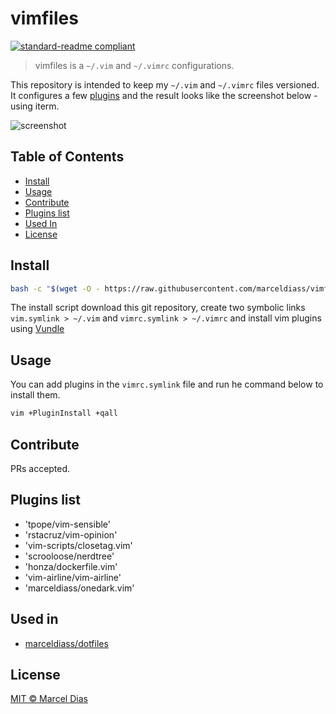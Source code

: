 # vimfiles

[![standard-readme compliant](https://img.shields.io/badge/readme%20style-standard-brightgreen.svg?style=flat-square)](https://github.com/RichardLitt/standard-readme)

> vimfiles is a `~/.vim` and `~/.vimrc` configurations.

This repository is intended to keep my `~/.vim` and `~/.vimrc` files versioned. It configures a few [plugins](#plugins-list) and the result looks like the screenshot below - using iterm.

![screenshot](https://raw.githubusercontent.com/marceldiass/vimfiles/master/screenshot.png)

## Table of Contents

- [Install](#install)
- [Usage](#usage)
- [Contribute](#contribute)
- [Plugins list](#plugins_list)
- [Used In](#used_in)
- [License](#license)

## Install

```sh
bash -c "$(wget -O - https://raw.githubusercontent.com/marceldiass/vimfiles/master/install.sh)"
```

The install script download this git repository, create two symbolic links `vim.symlink > ~/.vim` and `vimrc.symlink > ~/.vimrc` and install vim plugins using [Vundle](https://github.com/VundleVim/Vundle.vim)


## Usage

You can add plugins in the `vimrc.symlink` file and run he command below to install them.
```sh
vim +PluginInstall +qall
```

## Contribute

PRs accepted.

## Plugins list

- 'tpope/vim-sensible'
- 'rstacruz/vim-opinion'
- 'vim-scripts/closetag.vim'
- 'scrooloose/nerdtree'
- 'honza/dockerfile.vim'
- 'vim-airline/vim-airline'
- 'marceldiass/onedark.vim'

## Used in

- [marceldiass/dotfiles](http://github.com/marceldiass/dotfiles)

## License

[MIT © Marcel Dias](https://github.com/marceldiass/vimfiles/blob/master/LICENSE)

